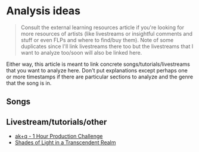 # Analysis ideas
> Consult the external learning resources article if you're looking for more resources of artists (like livestreams or insightful comments and stuff or even FLPs and where to find/buy them). Note of some duplicates since I'll link livestreams there too but the livestreams that I want to analyze too/soon will also be linked here.

Either way, this article is meant to link concrete songs/tutorials/livestreams that you want to analyze here. Don't put explanations except perhaps one or more timestamps if there are particular sections to analyze and the genre that the song is in.

## Songs

## Livestream/tutorials/other
- [ak+q - 1 Hour Production Challenge](https://www.youtube.com/watch?v=wjx9K2vI2wo&t=1954s)
- [Shades of Light in a Transcendent Realm](https://www.youtube.com/watch?v=nP70bnzpYDY)
